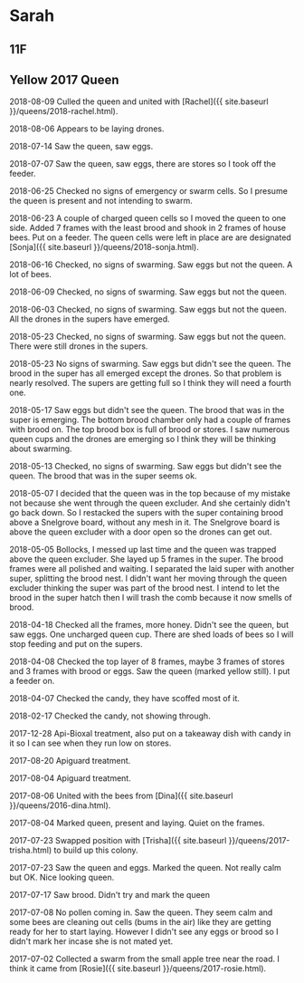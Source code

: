 # Sarah

## 11F

## Yellow 2017 Queen 

2018-08-09 Culled the queen and united with [Rachel]({{ site.baseurl }}/queens/2018-rachel.html).

2018-08-06 Appears to be laying drones. 

2018-07-14 Saw the queen, saw eggs.

2018-07-07 Saw the queen, saw eggs, there are stores so I took off the feeder.

2018-06-25 Checked no signs of emergency or swarm cells.  So I presume the queen is present and not intending to swarm.

2018-06-23 A couple of charged queen cells so I moved the queen to one side.  Added 7 frames with the least brood and shook in 2 frames of house bees.  Put on a feeder.  The queen cells were left in place are are designated [Sonja]({{ site.baseurl }}/queens/2018-sonja.html).

2018-06-16 Checked, no signs of swarming.  Saw eggs but not the queen.  A lot of bees.

2018-06-09 Checked, no signs of swarming.  Saw eggs but not the queen. 

2018-06-03 Checked, no signs of swarming.  Saw eggs but not the queen. All the drones in the supers have emerged.

2018-05-23 Checked, no signs of swarming.  Saw eggs but not the queen. There were still drones in the supers.

2018-05-23 No signs of swarming.  Saw eggs but didn't see the queen.  The brood in the super has all emerged except the drones.  So that problem is nearly resolved.  The supers are getting full so I think they will need a fourth one.

2018-05-17 Saw eggs but didn't see the queen.  The brood that was in the super is emerging.  The bottom brood chamber only had a couple of frames with brood on.  The top brood box is full of brood or stores.  I saw numerous queen cups and the drones are emerging so I think they will be thinking about swarming.

2018-05-13 Checked, no signs of swarming.  Saw eggs but didn't see the queen.  The brood that was in the super seems ok.

2018-05-07 I decided that the queen was in the top because of my mistake not because she went through the queen excluder.  And she certainly didn't go back down.  So I restacked the supers with the super containing brood above a Snelgrove board, without any mesh in it.  The Snelgrove board is above the queen excluder with a door open so the drones can get out.

2018-05-05 Bollocks, I messed up last time and the queen was trapped above the queen excluder.  She layed up 5 frames in the super.  The brood frames were all polished and waiting.  I separated the laid super with another super, splitting the brood nest.  I didn't want her moving through the queen excluder thinking the super was part of the brood nest.  I intend to let the brood in the super hatch then I will trash the comb because it now smells of brood.

2018-04-18 Checked all the frames, more honey.  Didn't see the queen, but saw eggs.  One uncharged queen cup.  There are shed loads of bees so I will stop feeding and put on the supers.

2018-04-08 Checked the top layer of 8 frames, maybe 3 frames of stores and 3 frames with brood or eggs.  Saw the queen (marked yellow still).  I put a feeder on.

2018-04-07 Checked the candy, they have scoffed most of it.

2018-02-17 Checked the candy, not showing through.

2017-12-28 Api-Bioxal treatment, also put on a takeaway dish with candy in it so I can see when they run low on stores.

2017-08-20 Apiguard treatment. 

2017-08-04 Apiguard treatment.

2017-08-06 United with the bees from [Dina]({{ site.baseurl }}/queens/2016-dina.html).

2017-08-04 Marked queen, present and laying.  Quiet on the frames.

2017-07-23 Swapped position with [Trisha]({{ site.baseurl }}/queens/2017-trisha.html) to build up this colony.

2017-07-23 Saw the queen and eggs.  Marked the queen.  Not really calm but OK.  Nice looking queen.

2017-07-17 Saw brood.  Didn't try and mark the queen

2017-07-08 No pollen coming in.  Saw the queen.  They seem calm and some bees are cleaning out cells (bums in the air) like they are getting ready for her to start laying.  However I didn't see any eggs or brood so I didn't mark her incase she is not mated yet.

2017-07-02 Collected a swarm from the small apple tree near the road.  I think it came from [Rosie]({{ site.baseurl }}/queens/2017-rosie.html).